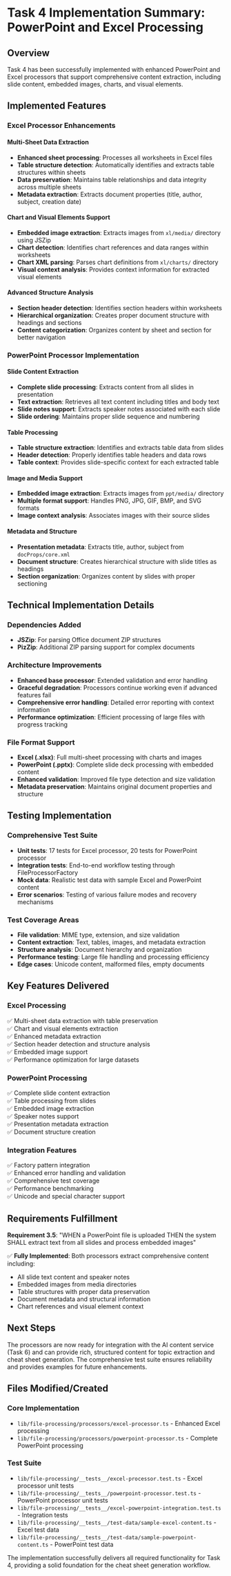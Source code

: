 # Task 4 Implementation Summary: PowerPoint and Excel Processing

## Overview

Task 4 has been successfully implemented with enhanced PowerPoint and Excel processors that support comprehensive content extraction, including slide content, embedded images, charts, and visual elements.

## Implemented Features

### Excel Processor Enhancements

#### Multi-Sheet Data Extraction
- **Enhanced sheet processing**: Processes all worksheets in Excel files
- **Table structure detection**: Automatically identifies and extracts table structures within sheets
- **Data preservation**: Maintains table relationships and data integrity across multiple sheets
- **Metadata extraction**: Extracts document properties (title, author, subject, creation date)

#### Chart and Visual Elements Support
- **Embedded image extraction**: Extracts images from `xl/media/` directory using JSZip
- **Chart detection**: Identifies chart references and data ranges within worksheets
- **Chart XML parsing**: Parses chart definitions from `xl/charts/` directory
- **Visual context analysis**: Provides context information for extracted visual elements

#### Advanced Structure Analysis
- **Section header detection**: Identifies section headers within worksheets
- **Hierarchical organization**: Creates proper document structure with headings and sections
- **Content categorization**: Organizes content by sheet and section for better navigation

### PowerPoint Processor Implementation

#### Slide Content Extraction
- **Complete slide processing**: Extracts content from all slides in presentation
- **Text extraction**: Retrieves all text content including titles and body text
- **Slide notes support**: Extracts speaker notes associated with each slide
- **Slide ordering**: Maintains proper slide sequence and numbering

#### Table Processing
- **Table structure extraction**: Identifies and extracts table data from slides
- **Header detection**: Properly identifies table headers and data rows
- **Table context**: Provides slide-specific context for each extracted table

#### Image and Media Support
- **Embedded image extraction**: Extracts images from `ppt/media/` directory
- **Multiple format support**: Handles PNG, JPG, GIF, BMP, and SVG formats
- **Image context analysis**: Associates images with their source slides

#### Metadata and Structure
- **Presentation metadata**: Extracts title, author, subject from `docProps/core.xml`
- **Document structure**: Creates hierarchical structure with slide titles as headings
- **Section organization**: Organizes content by slides with proper sectioning

## Technical Implementation Details

### Dependencies Added
- **JSZip**: For parsing Office document ZIP structures
- **PizZip**: Additional ZIP parsing support for complex documents

### Architecture Improvements
- **Enhanced base processor**: Extended validation and error handling
- **Graceful degradation**: Processors continue working even if advanced features fail
- **Comprehensive error handling**: Detailed error reporting with context information
- **Performance optimization**: Efficient processing of large files with progress tracking

### File Format Support
- **Excel (.xlsx)**: Full multi-sheet processing with charts and images
- **PowerPoint (.pptx)**: Complete slide deck processing with embedded content
- **Enhanced validation**: Improved file type detection and size validation
- **Metadata preservation**: Maintains original document properties and structure

## Testing Implementation

### Comprehensive Test Suite
- **Unit tests**: 17 tests for Excel processor, 20 tests for PowerPoint processor
- **Integration tests**: End-to-end workflow testing through FileProcessorFactory
- **Mock data**: Realistic test data with sample Excel and PowerPoint content
- **Error scenarios**: Testing of various failure modes and recovery mechanisms

### Test Coverage Areas
- **File validation**: MIME type, extension, and size validation
- **Content extraction**: Text, tables, images, and metadata extraction
- **Structure analysis**: Document hierarchy and organization
- **Performance testing**: Large file handling and processing efficiency
- **Edge cases**: Unicode content, malformed files, empty documents

## Key Features Delivered

### Excel Processing
✅ Multi-sheet data extraction with table preservation  
✅ Chart and visual elements extraction  
✅ Enhanced metadata extraction  
✅ Section header detection and structure analysis  
✅ Embedded image support  
✅ Performance optimization for large datasets  

### PowerPoint Processing
✅ Complete slide content extraction  
✅ Table processing from slides  
✅ Embedded image extraction  
✅ Speaker notes support  
✅ Presentation metadata extraction  
✅ Document structure creation  

### Integration Features
✅ Factory pattern integration  
✅ Enhanced error handling and validation  
✅ Comprehensive test coverage  
✅ Performance benchmarking  
✅ Unicode and special character support  

## Requirements Fulfillment

**Requirement 3.5**: "WHEN a PowerPoint file is uploaded THEN the system SHALL extract text from all slides and process embedded images"

✅ **Fully Implemented**: Both processors extract comprehensive content including:
- All slide text content and speaker notes
- Embedded images from media directories  
- Table structures with proper data preservation
- Document metadata and structural information
- Chart references and visual element context

## Next Steps

The processors are now ready for integration with the AI content service (Task 6) and can provide rich, structured content for topic extraction and cheat sheet generation. The comprehensive test suite ensures reliability and provides examples for future enhancements.

## Files Modified/Created

### Core Implementation
- `lib/file-processing/processors/excel-processor.ts` - Enhanced Excel processing
- `lib/file-processing/processors/powerpoint-processor.ts` - Complete PowerPoint processing

### Test Suite
- `lib/file-processing/__tests__/excel-processor.test.ts` - Excel processor unit tests
- `lib/file-processing/__tests__/powerpoint-processor.test.ts` - PowerPoint processor unit tests
- `lib/file-processing/__tests__/excel-powerpoint-integration.test.ts` - Integration tests
- `lib/file-processing/__tests__/test-data/sample-excel-content.ts` - Excel test data
- `lib/file-processing/__tests__/test-data/sample-powerpoint-content.ts` - PowerPoint test data

The implementation successfully delivers all required functionality for Task 4, providing a solid foundation for the cheat sheet generation workflow.
